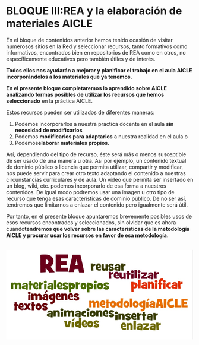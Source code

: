 # BLOQUE III:REA y la elaboración de materiales AICLE

En el bloque de contenidos anterior hemos tenido ocasión de visitar numerosos sitios en la Red y seleccionar recursos, tanto formativos como informativos, encontrados bien en repositorios de REA como en otros, no específicamente educativos pero también útiles y de interés.

**Todos ellos nos ayudarán a mejorar y planificar el trabajo en el aula AICLE incorporándolos a los materiales que ya tenemos.**

**En el presente bloque completaremos lo aprendido sobre AICLE analizando formas posibles de utilizar los recursos que hemos seleccionado** en la práctica AICLE.

Estos recursos pueden ser utilizados de diferentes maneras:

1.  Podemos incorporarlos a nuestra práctica docente en el aula **sin necesidad de modificarlos**
2.  Podemos **modificarlos para adaptarlos** a nuestra realidad en el aula o
3.  Podemos**elaborar materiales propios.**

Así, dependiendo del tipo de recurso, éste será más o menos susceptible de ser usado de una manera u otra. Así por ejemplo, un contenido textual de dominio público o licencia que permita utilizar, compartir y modificar, nos puede servir para crear otro texto adaptando el contenido a nuestras circunstancias curriculares y de aula. Un vídeo que permita ser insertado en un blog, wiki, etc. podemos incorporarlo de esa forma a nuestros contenidos. De igual modo podremos usar una imagen u otro tipo de recurso que tenga esas características de dominio público. De no ser así, tendremos que limitarnos a enlazar el contenido pero igualmente será útil.

Por tanto, en el presente bloque apuntaremos brevemente posibles usos de esos recursos encontrados y seleccionados, sin olvidar que es ahora cuando**tendremos que volver sobre las características de la metodología AICLE y procurar usar los recursos en favor de esa metodología.**


 ![](img/tercerbloque.jpg)

